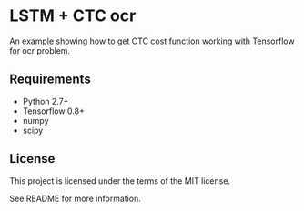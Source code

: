 # LSTM + CTC ocr

An example showing how to get CTC cost function working with Tensorflow for ocr problem.

## Requirements

- Python 2.7+
- Tensorflow 0.8+
- numpy
- scipy

## License

This project is licensed under the terms of the MIT license.

See README for more information.
